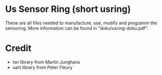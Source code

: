 # Us Sensor Ring (short usring) 

These are all files needed to manufacture, use, modify and programm the sensoring.
More information can be found in "doku/usring-doku.pdf".

# Credit

* twi library from Martin Junghans
* uart library from Peter Fleury
